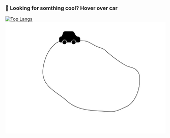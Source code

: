 ### 👋 Looking for somthing cool? Hover over car

[![Top Langs](https://github-readme-stats.vercel.app/api/top-langs/?username=asavan)](https://asavan.github.io/)   [![Demo](/images/car.svg)](https://asavan.github.io/)

<!--
**asavan/asavan** is a ✨ _special_ ✨ repository because its `README.md` (this file) appears on your GitHub profile.

Here are some ideas to get you started:

- 🔭 I’m currently working on ...
- 🌱 I’m currently learning ...
- 👯 I’m looking to collaborate on ...
- 🤔 I’m looking for help with ...
- 💬 Ask me about ...
- 📫 How to reach me: ...
- 😄 Pronouns: ...
- ⚡ Fun fact: ...
-->
